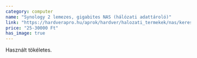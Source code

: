 ```yaml
---
category: computer
name: "Synology 2 lemezes, gigabites NAS (hálózati adattároló)"
link: "https://hardverapro.hu/aprok/hardver/halozati_termekek/nas/keres.php?stext=synology"
price: "25-30000 Ft"
has_image: true
---
```

Használt tökéletes.